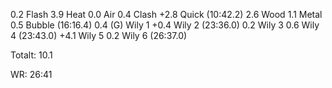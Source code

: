 0.2 Flash
3.9 Heat
0.0 Air
0.4 Clash
+2.8 Quick (10:42.2)
2.6 Wood
1.1 Metal
0.5 Bubble (16:16.4)
0.4 (G) Wily 1
+0.4 Wily 2 (23:36.0)
0.2 Wily 3
0.6 Wily 4 (23:43.0)
+4.1 Wily 5
0.2 Wily 6 (26:37.0)

Totalt: 10.1

WR: 26:41